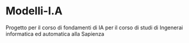 # Modelli-I.A
Progetto per il corso di fondamenti di IA per il corso di studi di Ingenerai informatica ed automatica alla Sapienza
